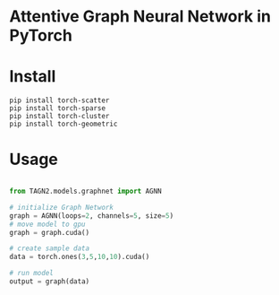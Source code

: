 # Attentive Graph Neural Network in PyTorch

# Install
```
pip install torch-scatter
pip install torch-sparse
pip install torch-cluster
pip install torch-geometric

```
# Usage

```python

from TAGN2.models.graphnet import AGNN

# initialize Graph Network
graph = AGNN(loops=2, channels=5, size=5)
# move model to gpu
graph = graph.cuda()

# create sample data
data = torch.ones(3,5,10,10).cuda()

# run model
output = graph(data)

```